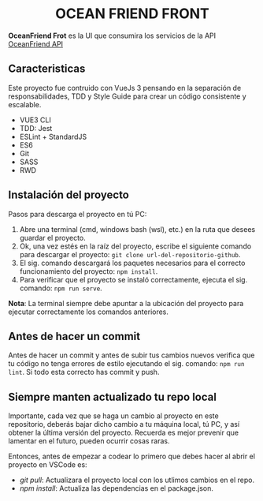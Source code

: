 <h1 align="center">OCEAN FRIEND FRONT</h1>

**OceanFriend Frot** es la UI que consumira los servicios de la API [OceanFriend API](https://github.com/GabrielaEsquivel/ocean_friend_api)

## Caracteristicas

Este proyecto fue contruido con VueJs 3 pensando en la separación de responsabilidades, TDD y Style Guide para crear un código consistente y escalable.

- VUE3 CLI
- TDD: Jest
- ESLint + StandardJS
- ES6
- Git
- SASS
- RWD

## Instalación del proyecto

Pasos para descarga el proyecto en tú PC:
1. Abre una terminal (cmd, windows bash (wsl), etc.) en la ruta que desees guardar el proyecto.
2. Ok, una vez estés en la raíz del proyecto, escribe el siguiente comando para descargar el proyecto: `git clone url-del-repositorio-github`.
3. El sig. comando descargará los paquetes necesarios para el correcto funcionamiento del proyecto: `npm install`.
4. Para verificar que el proyecto se instaló correctamente, ejecuta el sig. comando: `npm run serve`.

**Nota**: La terminal siempre debe apuntar a la ubicación del proyecto para ejecutar correctamente los comandos anteriores.

## Antes de hacer un commit

Antes de hacer un commit y antes de subir tus cambios nuevos verifica que tu código no tenga errores de estilo ejecutando el sig. comando: `npm run lint`. Si todo esta correcto has commit y push.

## Siempre manten actualizado tu repo local

Importante, cada vez que se haga un cambio al proyecto en este repositorio, deberás bajar dicho cambio a tu máquina local, tú PC, y así obtener la última versión del proyecto. Recuerda es mejor prevenir que lamentar en el futuro, pueden ocurrir cosas raras.

Entonces, antes de empezar a codear lo primero que debes hacer al abrir el proyecto en VSCode es:

- *git pull*: Actualizara el proyecto local con los utlimos cambios en el repo.
- *npm install*: Actualiza las dependencias en el package.json.
